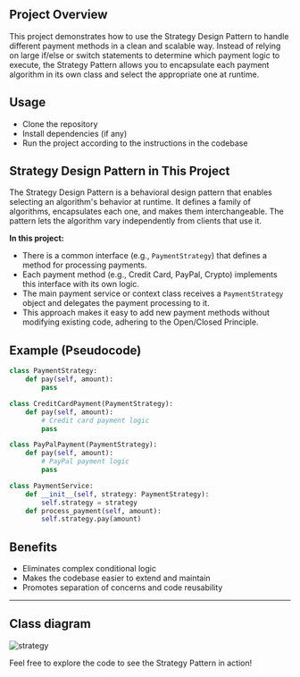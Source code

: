 
## Project Overview

This project demonstrates how to use the Strategy Design Pattern to handle different payment methods in a clean and scalable way. Instead of relying on large if/else or switch statements to determine which payment logic to execute, the Strategy Pattern allows you to encapsulate each payment algorithm in its own class and select the appropriate one at runtime.

## Usage

- Clone the repository
- Install dependencies (if any)
- Run the project according to the instructions in the codebase

## Strategy Design Pattern in This Project

The Strategy Design Pattern is a behavioral design pattern that enables selecting an algorithm's behavior at runtime. It defines a family of algorithms, encapsulates each one, and makes them interchangeable. The pattern lets the algorithm vary independently from clients that use it.

**In this project:**
- There is a common interface (e.g., `PaymentStrategy`) that defines a method for processing payments.
- Each payment method (e.g., Credit Card, PayPal, Crypto) implements this interface with its own logic.
- The main payment service or context class receives a `PaymentStrategy` object and delegates the payment processing to it.
- This approach makes it easy to add new payment methods without modifying existing code, adhering to the Open/Closed Principle.

## Example (Pseudocode)

```python
class PaymentStrategy:
    def pay(self, amount):
        pass

class CreditCardPayment(PaymentStrategy):
    def pay(self, amount):
        # Credit card payment logic
        pass

class PayPalPayment(PaymentStrategy):
    def pay(self, amount):
        # PayPal payment logic
        pass

class PaymentService:
    def __init__(self, strategy: PaymentStrategy):
        self.strategy = strategy
    def process_payment(self, amount):
        self.strategy.pay(amount)
```

## Benefits
- Eliminates complex conditional logic
- Makes the codebase easier to extend and maintain
- Promotes separation of concerns and code reusability

---

## Class diagram


![strategy](https://github.com/flaviano-faria/payment_service/assets/67321021/852e924f-3691-40ea-a63b-09efa276289f)

Feel free to explore the code to see the Strategy Pattern in action!
